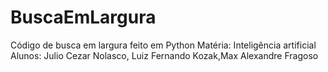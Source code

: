 # BuscaEmLargura
Código de busca em largura feito em Python
Matéria: Inteligência artificial
Alunos: Julio Cezar Nolasco, Luiz Fernando Kozak,Max Alexandre Fragoso
